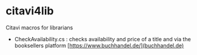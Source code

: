 # citavi4lib
Citavi macros for librarians

- CheckAvailability.cs : checks availability and price of a title and via the booksellers platform [https://www.buchhandel.de/](buchhandel.de) 
